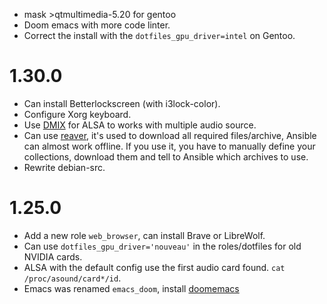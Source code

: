 + mask >qtmultimedia-5.20 for gentoo
+ Doom emacs with more code linter.
+ Correct the install with the `dotfiles_gpu_driver=intel` on Gentoo.

1.30.0
======

* Can install Betterlockscreen (with i3lock-color).
* Configure Xorg keyboard.
* Use [DMIX](https://github.com/opensrc/alsa/blob/master/lib/md/Dmix.md) for ALSA to works with multiple audio source.
* Can use [reaver](https://github.com/szorfein/reaver), it's used to download
  all required files/archive, Ansible can almost work offline. If you use it, you have
  to manually define your collections, download them and tell to Ansible which archives to use.
* Rewrite debian-src.

1.25.0
======

+ Add a new role `web_browser`, can install Brave or LibreWolf.
+ Can use `dotfiles_gpu_driver='nouveau'` in the roles/dotfiles for old NVIDIA
  cards.
+ ALSA with the default config use the first audio card found. `cat
  /proc/asound/card*/id`.
+ Emacs was renamed `emacs_doom`, install [doomemacs](https://github.com/doomemacs/doomemacs)
